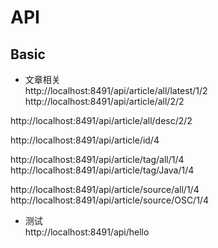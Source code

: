 # API

## Basic

- 文章相关  
http://localhost:8491/api/article/all/latest/1/2
http://localhost:8491/api/article/all/2/2

http://localhost:8491/api/article/all/desc/2/2

http://localhost:8491/api/article/id/4

http://localhost:8491/api/article/tag/all/1/4
http://localhost:8491/api/article/tag/Java/1/4

http://localhost:8491/api/article/source/all/1/4
http://localhost:8491/api/article/source/OSC/1/4

- 测试  
http://localhost:8491/api/hello


